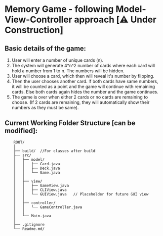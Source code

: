 # Memory Game - following Model-View-Controller approach [⚠️ Under Construction]

## Basic details of the game:
1. User will enter a number of unique cards (n).
2. The system will generate 4*n^2 number of cards where each card will hold a number from 1 to n. The numbers will be hidden.
3. User will choose a card, which then will reveal it's number by flipping.
4. Then the user chooses another card. If both cards have same numbers, it will be counted as a point and the game will continue with remaining cards. Else both cards again hides the number and the game continues.
5. The game is over when either 2 cards or no cards are remaining to choose. (If 2 cards are remaining, they will automatically show their numbers as they must be same).

## Current Working Folder Structure [can be modified]:
```
    ROOT/
    │
    ├── build/  //For classes after build
    ├── src/
    │   ├── model/
    │   │   ├── Card.java
    │   │   ├── Deck.java
    │   │   └── Game.java
    │   │
    │   ├── view/
    │   │   ├── GameView.java
    │   │   ├── CLIView.java
    │   │   └── GUIView.java   // Placeholder for future GUI view
    │   │
    │   ├── controller/
    │   │   └── GameController.java
    │   │
    │   └── Main.java
    │
    ├── .gitignore
    └── Readme.md/
```
